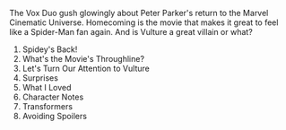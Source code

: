 



The Vox Duo gush glowingly about Peter Parker's return to the Marvel Cinematic Universe. Homecoming is the movie that makes it great to feel like a Spider-Man fan again. And is Vulture a great villain or what?

1. Spidey's Back!
1. What's the Movie's Throughline?
1. Let's Turn Our Attention to Vulture
1. Surprises
1. What I Loved
1. Character Notes
1. Transformers
1. Avoiding Spoilers
